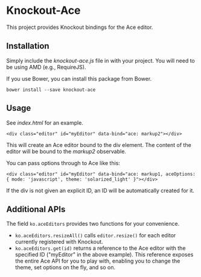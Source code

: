 Knockout-Ace
============

This project provides Knockout bindings for the Ace editor.

## Installation

Simply include the *knockout-ace.js* file in with your project.  You will need to be using AMD (e.g., RequireJS).

If you use Bower, you can install this package from Bower.

	bower install --save knockout-ace

## Usage

See *index.html* for an example.

	<div class="editor" id="myEditor" data-bind="ace: markup2"></div>

This will create an Ace editor bound to the div element.  The content of the editor will be bound to the *markup2* observable.

You can pass options through to Ace like this:

	<div class="editor" id="myEditor" data-bind="ace: markup1, aceOptions: { mode: 'javascript', theme: 'solarized_light' }"></div>

If the div is not given an explicit ID, an ID will be automatically created for it.

## Additional APIs

The field `ko.aceEditors` provides two functions for your convenience.

* `ko.aceEditors.resizeAll()` calls `editor.resize()` for each editor currently registered with Knockout.
* `ko.aceEditors.get(id)` returns a reference to the Ace editor with the specified ID ("myEditor" in the above example).  This reference exposes the entire Ace API for you to play with, enabling you to change the theme, set options on the fly, and so on.
